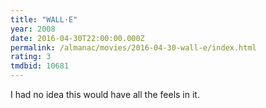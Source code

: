 ```yaml
---
title: "WALL·E"
year: 2008
date: 2016-04-30T22:00:00.000Z
permalink: /almanac/movies/2016-04-30-wall-e/index.html
rating: 3
tmdbid: 10681
---
```


I had no idea this would have all the feels in it.